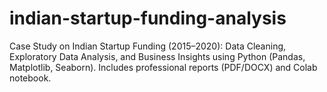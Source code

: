 # indian-startup-funding-analysis
Case Study on Indian Startup Funding (2015–2020): Data Cleaning, Exploratory Data Analysis, and Business Insights using Python (Pandas, Matplotlib, Seaborn). Includes professional reports (PDF/DOCX) and Colab notebook.
